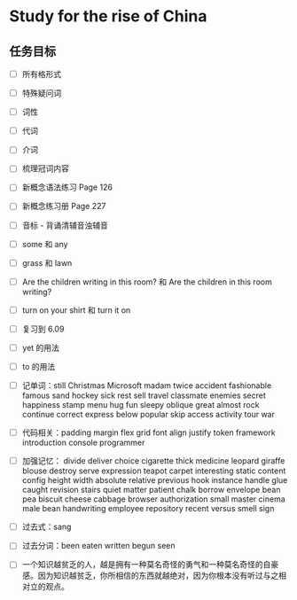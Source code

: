 # Study for the rise of China

## 任务目标

- [ ] 所有格形式

- [ ] 特殊疑问词

- [ ] 词性

- [ ] 代词

- [ ] 介词

- [ ] 梳理冠词内容

- [ ] 新概念语法练习 Page 126

- [ ] 新概念练习册 Page 227

- [ ] 音标 - 背诵清辅音浊辅音

- [ ] some 和 any

- [ ] grass 和 lawn

- [ ] Are the children writing in this room? 和 Are the children in this room writing?

- [ ] turn on your shirt 和 turn it on

- [ ] 复习到 6.09

- [ ] yet 的用法

- [ ] to 的用法

- [ ] 记单词：still Christmas Microsoft madam twice accident fashionable famous sand hockey sick rest sell travel classmate enemies secret happiness stamp menu hug fun sleepy oblique great almost rock continue correct express below popular skip access activity tour war

- [ ] 代码相关：padding margin flex grid font align justify token framework introduction console programmer

- [ ] 加强记忆： divide deliver choice cigarette thick medicine leopard giraffe blouse destroy serve expression teapot carpet interesting static content config height width absolute relative previous hook instance handle glue caught revision stairs quiet matter patient chalk borrow envelope bean pea biscuit cheese cabbage browser authorization small master cinema male bean handwriting employee repository recent versus smell sign

- [ ] 过去式：sang

- [ ] 过去分词：been eaten written begun seen

- [ ] 一个知识越贫乏的人，越是拥有一种莫名奇怪的勇气和一种莫名奇怪的自豪感。因为知识越贫乏，你所相信的东西就越绝对，因为你根本没有听过与之相对立的观点。
